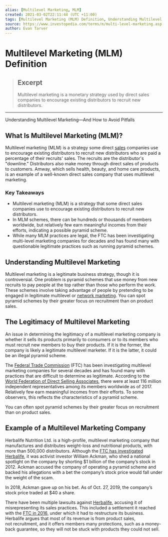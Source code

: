 ```yaml
---
alias: [Multilevel Marketing, MLM]
created: 2021-03-02T22:11:44 (UTC +11:00)
tags: [Multilevel Marketing (MLM) Definition, Understanding Multilevel Marketing—And How to Avoid Pitfalls]
source: https://www.investopedia.com/terms/m/multi-level-marketing.asp
author: Evan Tarver
---
```


# Multilevel Marketing (MLM) Definition

> ## Excerpt
> Multilevel marketing is a monetary strategy used by direct sales companies to encourage existing distributors to recruit new distributors.

---

Understanding Multilevel Marketing—And How to Avoid Pitfalls
## What Is Multilevel Marketing (MLM)?

Multilevel marketing (MLM) is a strategy some direct [sales](https://www.investopedia.com/terms/s/sale.asp) companies use to encourage existing distributors to recruit new distributors who are paid a percentage of their recruits' sales. The recruits are the distributor's "downline." Distributors also make money through direct sales of products to customers. Amway, which sells health, beauty, and home care products, is an example of a well-known direct sales company that uses multilevel marketing.

### Key Takeaways

-   Multilevel marketing (MLM) is a strategy that some direct sales companies use to encourage existing distributors to recruit new distributors.
-   In MLM schemes, there can be hundreds or thousands of members worldwide, but relatively few earn meaningful incomes from their efforts, indicating a possible pyramid scheme.
-   While many MLM practices are legal, the FTC has been investigating multi-level marketing companies for decades and has found many with questionable legitimate practices such as running pyramid schemes.

## Understanding Multilevel Marketing

Multilevel marketing is a legitimate business strategy, though it is controversial. One problem is pyramid schemes that use money from new recruits to pay people at the top rather than those who perform the work. These schemes involve taking advantage of people by pretending to be engaged in legitimate multilevel or [network marketing](https://www.investopedia.com/terms/n/network-marketing.asp). You can spot pyramid schemes by their greater focus on recruitment than on product sales.

## The Legitimacy of Multilevel Marketing

An issue in determining the legitimacy of a multilevel marketing company is whether it sells its products primarily to consumers or to its members who must recruit new members to buy their products. If it is the former, the company is likely a legitimate multilevel marketer. If it is the latter, it could be an illegal pyramid scheme.

The [Federal Trade Commission](https://www.investopedia.com/terms/f/ftc.asp) (FTC) has been investigating multilevel marketing companies for several decades and has found many with practices that are difficult to determine as legitimate. According to the [World Federation of Direct Selling Associates](https://wfdsa.org/wp-content/uploads/2018/06/Sales-Report-2017-June-12-2018.pdf), there were at least 116 million independent representatives among its members worldwide as of 2017. Relatively few earn meaningful incomes from their efforts. To some observers, this reflects the characteristics of a pyramid scheme.

You can often spot pyramid schemes by their greater focus on recruitment than on product sales.

## Example of a Multilevel Marketing Company

Herbalife Nutrition Ltd. is a high-profile, multilevel marketing company that manufactures and distributes weight-loss and nutritional products, with more than 500,000 distributors. Although the [FTC has investigated Herbalife](https://www.ftc.gov/news-events/press-releases/2016/07/herbalife-will-restructure-its-multi-level-marketing-operations), it was activist investor William Ackman, who shed a national spotlight on the company by shorting $1 billion of the company’s stock in 2012. Ackman accused the company of operating a pyramid scheme and backed his allegations with a bet the company’s stock price would fall under the weight of the scam.

In 2018, Ackman gave up on his bet. As of Oct. 27, 2019, the company’s stock price traded at $40 a share.

There have been multiple lawsuits against [Herbalife](https://company.herbalife.com/), accusing it of misrepresenting its sales practices. This included a settlement it reached with the [FTC in 2016,](https://www.ftc.gov/news-events/press-releases/2016/07/herbalife-will-restructure-its-multi-level-marketing-operations) under which it had to restructure its business. Herbalife argues that most of its revenue is from product sales, not recruitment, and it offers members many protections, such as a money-back guarantee, so they will not be stuck with products they could not sell.
